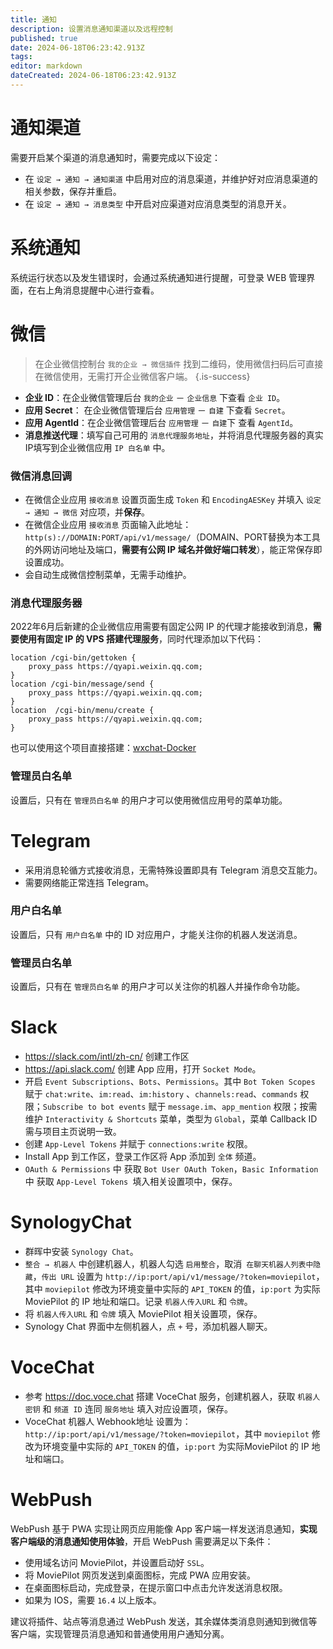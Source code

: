 ```yaml
---
title: 通知
description: 设置消息通知渠道以及远程控制
published: true
date: 2024-06-18T06:23:42.913Z
tags: 
editor: markdown
dateCreated: 2024-06-18T06:23:42.913Z
---
```


# 通知渠道

需要开启某个渠道的消息通知时，需要完成以下设定：
- 在 `设定 → 通知 → 通知渠道` 中启用对应的消息渠道，并维护好对应消息渠道的相关参数，保存并重启。
- 在 `设定 → 通知 → 消息类型` 中开启对应渠道对应消息类型的消息开关。

# 系统通知

系统运行状态以及发生错误时，会通过系统通知进行提醒，可登录 WEB 管理界面，在右上角消息提醒中心进行查看。

# 微信

> 在企业微信控制台 `我的企业 → 微信插件` 找到二维码，使用微信扫码后可直接在微信使用，无需打开企业微信客户端。
{.is-success}

- **企业 ID**：在企业微信管理后台 `我的企业` － `企业信息` 下查看 `企业 ID`。
- **应用 Secret**： 在企业微信管理后台 `应用管理` － `自建` 下查看 `Secret`。
- **应用 AgentId**：在企业微信管理后台 `应用管理` － `自建`下 查看 `AgentId`。
- **消息推送代理**：填写自己可用的 `消息代理服务地址`，并将消息代理服务器的真实IP填写到企业微信应用 `IP 白名单` 中。

### 微信消息回调

- 在微信企业应用 `接收消息` 设置页面生成 `Token` 和 `EncodingAESKey` 并填入 `设定 → 通知 → 微信` 对应项，并**保存**。
- 在微信企业应用 `接收消息` 页面输入此地址：`http(s)://DOMAIN:PORT/api/v1/message/`（DOMAIN、PORT替换为本工具的外网访问地址及端口，**需要有公网 IP 域名并做好端口转发**），能正常保存即设置成功。
- 会自动生成微信控制菜单，无需手动维护。

### 消息代理服务器

2022年6月后新建的企业微信应用需要有固定公网 IP 的代理才能接收到消息，**需要使用有固定 IP 的 VPS 搭建代理服务**，同时代理添加以下代码：

```nginx
location /cgi-bin/gettoken {
    proxy_pass https://qyapi.weixin.qq.com;
}
location /cgi-bin/message/send {
    proxy_pass https://qyapi.weixin.qq.com;
}
location  /cgi-bin/menu/create {
    proxy_pass https://qyapi.weixin.qq.com;
}
```

也可以使用这个项目直接搭建：[wxchat-Docker](https://github.com/DDS-Derek/wxchat-Docker)

### 管理员白名单

设置后，只有在 `管理员白名单` 的用户才可以使用微信应用号的菜单功能。

# Telegram

- 采用消息轮循方式接收消息，无需特殊设置即具有 Telegram 消息交互能力。
- 需要网络能正常连挡 Telegram。

### 用户白名单

设置后，只有 `用户白名单` 中的 ID 对应用户，才能关注你的机器人发送消息。

### 管理员白名单

设置后，只有在 `管理员白名单` 的用户才可以关注你的机器人并操作命令功能。

# Slack

- https://slack.com/intl/zh-cn/ 创建工作区
- https://api.slack.com/ 创建 App 应用，打开 `Socket Mode`。
- 开启 `Event Subscriptions`、`Bots`、`Permissions`。其中 `Bot Token Scopes` 赋于 `chat:write`、`im:read`、`im:history` 、`channels:read`、`commands` 权限；`Subscribe to bot events` 赋于 `message.im`、`app_mention` 权限；按需维护 `Interactivity & Shortcuts` 菜单，类型为 `Global`，菜单 Callback ID 需与项目主页说明一致。
- 创建 `App-Level Tokens` 并赋于 `connections:write` 权限。
- Install App 到工作区，登录工作区将 App 添加到 `全体` 频道。
- `OAuth & Permissions` 中 获取 `Bot User OAuth Token`，`Basic Information` 中 获取 `App-Level Tokens `填入相关设置项中，保存。

# SynologyChat

- 群晖中安装 `Synology Chat`。
- `整合 → 机器人` 中创建机器人，机器人勾选 `启用整合`，取消` 在聊天机器人列表中隐藏`，`传出 URL` 设置为 `http://ip:port/api/v1/message/?token=moviepilot`，其中 `moviepilot` 修改为环境变量中实际的 `API_TOKEN` 的值，`ip:port` 为实际 MoviePilot 的 IP 地址和端口。记录 `机器人传入URL` 和 `令牌`。
- 将 `机器人传入URL` 和 `令牌` 填入 MoviePilot 相关设置项，保存。
- Synology Chat 界面中左侧机器人，点 `+` 号，添加机器人聊天。

# VoceChat

- 参考 https://doc.voce.chat 搭建 VoceChat 服务，创建机器人，获取 `机器人密钥` 和 `频道 ID` 连同 `服务地址` 填入对应设置项，保存。
- VoceChat 机器人 Webhook地址 设置为：`http://ip:port/api/v1/message/?token=moviepilot`，其中 `moviepilot` 修改为环境变量中实际的 `API_TOKEN` 的值，`ip:port` 为实际MoviePilot 的 IP 地址和端口。

# WebPush

WebPush 基于 PWA 实现让网页应用能像 App 客户端一样发送消息通知，**实现客户端级的消息通知使用体验**，开启 WebPush 需要满足以下条件：

- 使用域名访问 MoviePilot，并设置启动好 `SSL`。
- 将 MoviePilot 网页发送到桌面图标，完成 PWA 应用安装。
- 在桌面图标启动，完成登录，在提示窗口中点击允许发送消息权限。
- 如果为 IOS，需要 `16.4` 以上版本。

建议将插件、站点等消息通过 WebPush 发送，其余媒体类消息则通知到微信等客户端，实现管理员消息通知和普通使用用户通知分离。